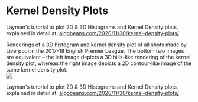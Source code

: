 # Kernel Density Plots
Layman's tutorial to plot 2D & 3D Histograms and Kernel Density plots, explained in detail at: [algobeans.com/2020/11/30/kernel-density-plots/]()

<p>
Renderings of a 3D histogram and kernel density plot of all shots made by Liverpool in the 2017-18 English Premier League. The bottom two images are equivalent – the left image depicts a 3D hills-like rendering of the kernel density plot, whereas the right image depicts a 2D contour-like image of the same kernel density plot.
  <br>
<img src="https://annalyzin.files.wordpress.com/2020/11/kde-3d.png">
</p>

<p>
</p>

Layman's tutorial to plot 2D & 3D Histograms and Kernel Density plots, explained in detail at: [algobeans.com/2020/11/30/kernel-density-plots/]()


